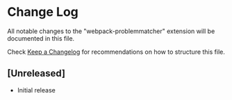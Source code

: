 # Change Log
All notable changes to the "webpack-problemmatcher" extension will be documented in this file.

Check [Keep a Changelog](http://keepachangelog.com/) for recommendations on how to structure this file.

## [Unreleased]
- Initial release